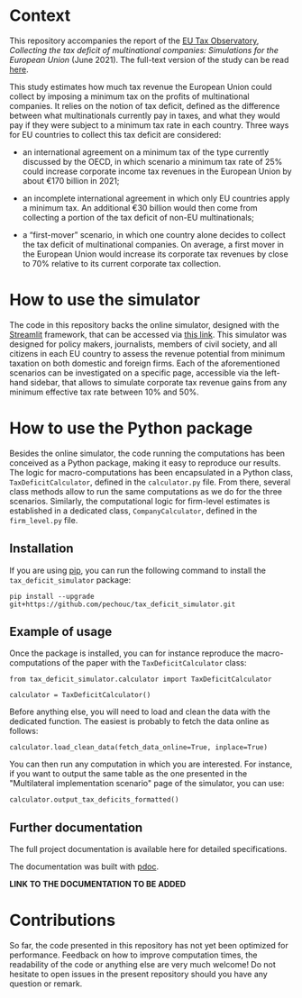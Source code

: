 # Context

This repository accompanies the report of the [EU Tax Observatory](https://www.taxobservatory.eu), *Collecting the tax deficit of multinational companies: Simulations for the European Union* (June 2021). The full-text version of the study can be read [here](https://www.taxobservatory.eu/wp-content/uploads/2021/06/EUTO2021.pdf#https-www-taxobservatory-eu-euto2021).

This study estimates how much tax revenue the European Union could collect by imposing a minimum tax on the profits of multinational companies. It relies on the notion of tax deficit, defined as the difference between what multinationals currently pay in taxes, and what they would pay if they were subject to a minimum tax rate in each country. Three ways for EU countries to collect this tax deficit are considered:

- an international agreement on a minimum tax of the type currently discussed by the OECD, in which scenario a minimum tax rate of 25% could increase corporate income tax revenues in the European Union by about €170 billion in 2021;


- an incomplete international agreement in which only EU countries apply a minimum tax. An additional €30 billion would then come from collecting a portion of the tax deficit of non-EU multinationals;


- a “first-mover” scenario, in which one country alone decides to collect the tax deficit of multinational companies. On average, a first mover in the European Union would increase its corporate tax revenues by close to 70% relative to its current corporate tax collection.

# How to use the simulator

The code in this repository backs the online simulator, designed with the [Streamlit](https://streamlit.io) framework, that can be accessed via [this link](https://tax-deficit-simulator.herokuapp.com). This simulator was designed for policy makers, journalists, members of civil society, and all citizens in each EU country to assess the revenue potential from minimum taxation on both domestic and foreign firms. Each of the aforementioned scenarios can be investigated on a specific page, accessible via the left-hand sidebar, that allows to simulate corporate tax revenue gains from any minimum effective tax rate between 10% and 50%.

# How to use the Python package

Besides the online simulator, the code running the computations has been conceived as a Python package, making it easy to reproduce our results. The logic for macro-computations has been encapsulated in a Python class, `TaxDeficitCalculator`, defined in the `calculator.py` file. From there, several class methods allow to run the same computations as we do for the three scenarios. Similarly, the computational logic for firm-level estimates is established in a dedicated class, `CompanyCalculator`, defined in the `firm_level.py` file.

## Installation

If you are using [pip](https://pip.pypa.io/en/stable/), you can run the following command to install the `tax_deficit_simulator` package:

```pip install --upgrade git+https://github.com/pechouc/tax_deficit_simulator.git```

## Example of usage

Once the package is installed, you can for instance reproduce the macro-computations of the paper with the `TaxDeficitCalculator` class:

```
from tax_deficit_simulator.calculator import TaxDeficitCalculator

calculator = TaxDeficitCalculator()
```

Before anything else, you will need to load and clean the data with the dedicated function. The easiest is probably to fetch the data online as follows:

```
calculator.load_clean_data(fetch_data_online=True, inplace=True)
```

You can then run any computation in which you are interested. For instance, if you want to output the same table as the one presented in the "Multilateral implementation scenario" page of the simulator, you can use:

```
calculator.output_tax_deficits_formatted()
```

## Further documentation

The full project documentation is available here for detailed specifications.

The documentation was built with [pdoc](https://pdoc3.github.io/pdoc/).

**LINK TO THE DOCUMENTATION TO BE ADDED**

# Contributions

So far, the code presented in this repository has not yet been optimized for performance. Feedback on how to improve computation times, the readability of the code or anything else are very much welcome! Do not hesitate to open issues in the present repository should you have any question or remark.
